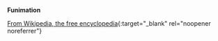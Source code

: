 **Funimation**<br>

[From Wikipedia, the free encyclopedia](https://www.wikiwand.com/en/Funimation){:target="\_blank" rel="noopener noreferrer"}

